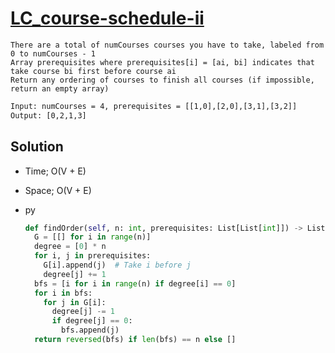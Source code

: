# [LC_course-schedule-ii](https://leetcode.com/problems/course-schedule-ii)

```en
There are a total of numCourses courses you have to take, labeled from 0 to numCourses - 1
Array prerequisites where prerequisites[i] = [ai, bi] indicates that take course bi first before course ai
Return any ordering of courses to finish all courses (if impossible, return an empty array)
```

```txt
Input: numCourses = 4, prerequisites = [[1,0],[2,0],[3,1],[3,2]]
Output: [0,2,1,3]
```

## Solution

* Time; O(V + E)
* Space; O(V + E)

* py

  ```py
  def findOrder(self, n: int, prerequisites: List[List[int]]) -> List[int]:
    G = [[] for i in range(n)]
    degree = [0] * n
    for i, j in prerequisites:
      G[i].append(j)  # Take i before j
      degree[j] += 1
    bfs = [i for i in range(n) if degree[i] == 0]
    for i in bfs:
      for j in G[i]:
        degree[j] -= 1
        if degree[j] == 0:
          bfs.append(j)
    return reversed(bfs) if len(bfs) == n else []
  ```
